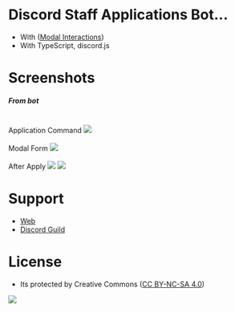 # Discord Staff Applications Bot...

- With ([Modal Interactions](https://discord.com/developers/docs/interactions/receiving-and-responding#interaction-response-object-modal))
- With TypeScript, discord.js

# Screenshots

##### From bot

<br>
 Application Command
<img src="https://cdn.discordapp.com/attachments/936732401013501982/944173244305518654/unknown.png">
<br><br>
 Modal Form
 <img src="https://cdn.discordapp.com/attachments/944181411420733451/944181534804549642/unknown.png">
 <br><br>
 After Apply
 <img src="https://cdn.discordapp.com/attachments/936732401013501982/944173186004701194/unknown.png">
 <img src="https://cdn.discordapp.com/attachments/936732401013501982/944173208905609236/unknown.png">

# Support
- [Web](https://lyertia.eu.org/)
- [Discord Guild](https://discord.gg/a6mBgqgSgG)

# License
- Its protected by Creative Commons ([CC BY-NC-SA 4.0](https://creativecommons.org/licenses/by-nc-sa/4.0/))

<a href="https://creativecommons.org/licenses/by-nc-sa/4.0/" title="BYNCSA40"><img src="https://licensebuttons.net/l/by-nc-sa/4.0/88x31.png"></a>
